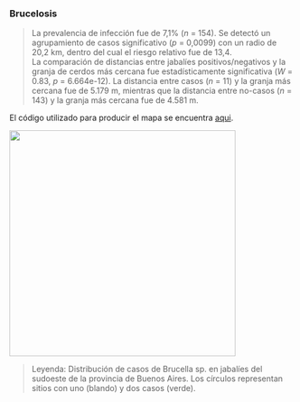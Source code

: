 ### Brucelosis 

> La prevalencia de infección fue de 7,1% (*n* = 154). Se detectó un agrupamiento de casos significativo (*p* = 0,0099) con un radio de 20,2 km, dentro del cual el riesgo relativo fue de 13,4.  
La comparación de distancias entre jabalíes positivos/negativos y la granja de cerdos más cercana fue estadísticamente significativa (*W* = 0.83, *p* = 6.664e-12). La distancia entre casos (*n* = 11) y la granja más cercana fue de 5.179 m, mientras que la distancia entre no-casos (*n* = 143) y la granja más cercana fue de 4.581 m.  

El código utilizado para producir el mapa se encuentra [aqui](./Brucella.R).

<img src="https://user-images.githubusercontent.com/20196847/92311427-45e0a980-ef8d-11ea-886a-12a62ec03d5b.jpg" width="400" img align="center">

> Leyenda: Distribución de casos de Brucella sp. en jabalíes del sudoeste de la provincia de Buenos Aires. Los círculos representan sitios con uno (blando) y dos casos (verde).